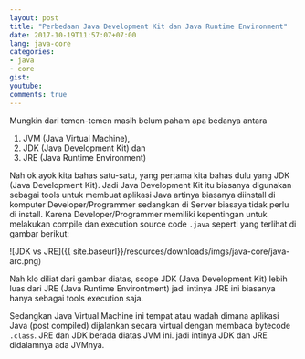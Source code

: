 ```yaml
---
layout: post
title: "Perbedaan Java Development Kit dan Java Runtime Environment"
date: 2017-10-19T11:57:07+07:00
lang: java-core
categories:
- java
- core
gist: 
youtube: 
comments: true
---
```


Mungkin dari temen-temen masih belum paham apa bedanya antara

1. JVM (Java Virtual Machine),
2. JDK (Java Development Kit) dan
3. JRE (Java Runtime Environment)

Nah ok ayok kita bahas satu-satu, yang pertama kita bahas dulu yang JDK (Java Development Kit). Jadi Java Development Kit itu biasanya digunakan sebagai tools untuk membuat aplikasi Java artinya biasanya diinstall di komputer Developer/Programmer sedangkan di Server biasaya tidak perlu di install. Karena Developer/Programmer memiliki kepentingan untuk melakukan compile dan execution source code `.java` seperti yang terlihat di gambar berikut:

![JDK vs JRE]({{ site.baseurl}}/resources/downloads/imgs/java-core/java-arc.png)

Nah klo diliat dari gambar diatas, scope JDK (Java Development Kit) lebih luas dari JRE (Java Runtime Environtment) jadi intinya JRE ini biasanya hanya sebagai tools execution saja.

Sedangkan Java Virtual Machine ini tempat atau wadah dimana aplikasi Java (post compiled) dijalankan secara virtual dengan membaca bytecode `.class`. JRE dan JDK berada diatas JVM ini. jadi intinya JDK dan JRE didalamnya ada JVMnya.